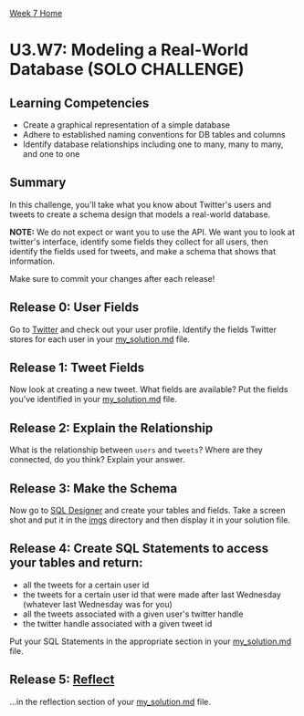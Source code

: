 [Week 7 Home](../)

# U3.W7: Modeling a Real-World Database (SOLO CHALLENGE)

## Learning Competencies
- Create a graphical representation of a simple database
- Adhere to established naming conventions for DB tables and columns
- Identify database relationships including one to many, many to many, and one to one


## Summary
In this challenge, you'll take what you know about Twitter's users and tweets to create a schema design that models a real-world database. 

**NOTE:** We do not expect or want you to use the API. We want you to look at twitter's interface, identify some fields they collect for all users, then identify the fields used for tweets, and make a schema that shows that information. 

Make sure to commit your changes after each release!

## Release 0: User Fields
Go to [Twitter](https://twitter.com/) and check out your user profile. Identify the fields Twitter stores for each user in your [my_solution.md](my_solution.md) file.

## Release 1: Tweet Fields
Now look at creating a new tweet. What fields are available? Put the fields you've identified in your [my_solution.md](my_solution.md) file.

## Release 2: Explain the Relationship
What is the relationship between `users` and `tweets`? Where are they connected, do you think? Explain your answer. 

## Release 3: Make the Schema
Now go to [SQL Designer](http://socrates.devbootcamp.com/sql) and create your tables and fields. Take a screen shot and put it in the [imgs](../imgs) directory and then display it in your solution file.

## Release 4: Create SQL Statements to access your tables and return:
- all the tweets for a certain user id
- the tweets for a certain user id that were made after last Wednesday (whatever last Wednesday was for you)
- all the tweets associated with a given user's twitter handle
- the twitter handle associated with a given tweet id 

Put your SQL Statements in the appropriate section in your [my_solution.md](my_solution.md) file.

## Release 5: [Reflect](../../references/reflection.md) 
...in the reflection section of your [my_solution.md](my_solution.md) file. 


